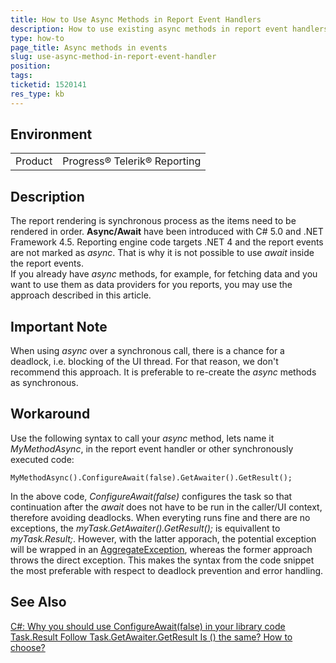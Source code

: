 ```yaml
---
title: How to Use Async Methods in Report Event Handlers
description: How to use existing async methods in report event handlers
type: how-to
page_title: Async methods in events
slug: use-async-method-in-report-event-handler
position: 
tags: 
ticketid: 1520141
res_type: kb
---
```


## Environment
<table>
	<tr>
		<td>Product</td>
		<td>Progress® Telerik® Reporting</td>
	</tr>
</table>


## Description
The report rendering is synchronous process as the items need to be rendered in order. __Async/Await__ have been introduced with C# 5.0 and .NET Framework 4.5. 
Reporting engine code targets .NET 4 and the report events are not marked as _async_. That is why it is not possible to use _await_ inside the report events.  
If you already have _async_ methods, for example, for fetching data and you want to use them as data providers for you reports, you may use the approach 
described in this article.

## Important Note
When using _async_ over a synchronous call, there is a chance for a deadlock, i.e. blocking of the UI thread. For that reason, we don't recommend this approach. 
It is preferable to re-create the _async_ methods as synchronous.

## Workaround
Use the following syntax to call your _async_ method, lets name it _MyMethodAsync_, in the report event handler or other synchronously executed code: 

```CSharp
MyMethodAsync().ConfigureAwait(false).GetAwaiter().GetResult();
```  

In the above code, _ConfigureAwait(false)_ configures the task so that continuation after the _await_ does not have to be run in the caller/UI context, therefore 
avoiding deadlocks.
When everyting runs fine and there are no exceptions, the _myTask.GetAwaiter().GetResult();_ is equivallent to _myTask.Result;_. However, with the latter apporach,
the potential exception will be wrapped in an [AggregateException](https://docs.microsoft.com/en-us/dotnet/api/system.aggregateexception?view=net-5.0), whereas 
the former approach throws the direct exception. This makes the syntax from the code snippet the most preferable with respect to deadlock prevention and error handling.
## See Also
[C#: Why you should use ConfigureAwait(false) in your library code](https://medium.com/bynder-tech/c-why-you-should-use-configureawait-false-in-your-library-code-d7837dce3d7f)  
[Task.Result Follow Task.GetAwaiter.GetResult Is () the same? How to choose?](https://developpaper.com/task-result-follow-task-getawaiter-getresult-is-the-same-how-to-choose/)
